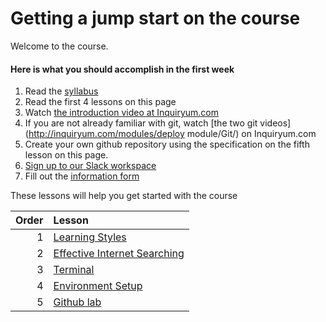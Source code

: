 # Getting a jump start on the course





Welcome to the course.

#### Here is what you should accomplish in the first week

1. Read the [syllabus](../README.md)
2. Read the first 4 lessons on this page
3. Watch [the introduction video at Inquiryum.com](http://inquiryum.com)
4. If you are not already familiar with git, watch [the two  git videos](http://inquiryum.com/modules/deploy module/Git/) on Inquiryum.com 
5. Create your own github repository using the specification on the fifth lesson on this page.
6. [Sign up to our Slack workspace](https://join.slack.com/t/umwdatabaseclass/shared_invite/zt-ghwsee5i-aA8KlDiJGP_up9f3kK_eqg)
7. Fill out the [information form](https://docs.google.com/forms/d/e/1FAIpQLSe1VtnW1_miYDjwjg0DKcklDzGzBXgXd56IGYonDt2wAvn3zA/viewform)





These lessons will help you get started with the course



Order | Lesson
----: | :---
1 | [Learning Styles](learning-styles.md)
2 | [Effective Internet Searching](internet-searching.md)
3 | [Terminal](terminal.md)
4 | [Environment Setup](environment-setup.md)
5 | [Github lab](gitlablab.md) 




